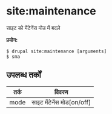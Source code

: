 # site:maintenance
साइट को मेंटेनेंस मोड में बदले

**प्रयोग:**
```
$ drupal site:maintenance [arguments]
$ sma  
```

## उपलब्ध तर्कों
तर्क | विवरण
---------|-------------
mode | साइट मेंटेनेंस मोड[on/off]
